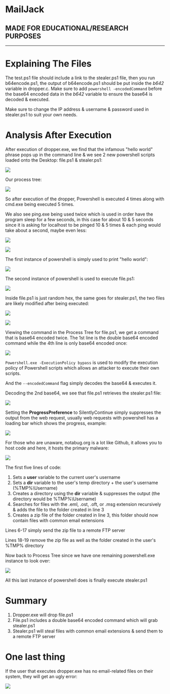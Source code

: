 # MailJack
## MADE FOR EDUCATIONAL/RESEARCH PURPOSES
***

# Explaining The Files

The test.ps1 file should include a link to the stealer.ps1 file, then you run b64encode.ps1, the output of b64encode.ps1 should be put inside the *b642* variable in dropper.c. Make sure to add `powershell -encodedCommand` before the base64 encoded data in the *b642* variable to ensure the base64 is decoded & executed.

Make sure to change the IP address & username & password used in stealer.ps1 to suit your own needs.

# Analysis After Execution

After execution of dropper.exe, we find that the infamous "hello world" phrase pops up in the command line & we see 2 new powershell scripts loaded onto the Desktop: file.ps1 & stealer.ps1:

![](/imgs/img3.png) 

Our process tree:

![](/imgs/img4.png)

So after execution of the dropper, Powershell is executed 4 times along with cmd.exe being executed 5 times.

We also see ping.exe being used twice which is used in order have the program sleep for a few seconds, in this case for about 10 & 5 seconds since it is asking for localhost to be pinged 10 & 5 times & each ping would take about a second, maybe even less:

![](/imgs/img5.png)

![](/imgs/img6.png)

The first instance of powershell is simply used to print "hello world":

![](/imgs/img7.png)

The second instance of powershell is used to execute file.ps1:

![](/imgs/img8.png)

Inside file.ps1 is just random hex, the same goes for stealer.ps1, the two files are likely modified after being executed:

![](/imgs/img9.png)

![](/imgs/img10.png)

Viewing the command in the Process Tree for file.ps1, we get a command that is base64 encoded twice. The 1st line is the double base64 encoded command while the 4th line is only base64 encoded once:

![](/imgs/img11.png)


`Powershell.exe -ExecutionPolicy bypass` is used to modify the execution policy of Powershell scripts which allows an attacker to execute their own scripts.

And the `--encodedCommand` flag simply decodes the base64 & executes it.

Decoding the 2nd base64, we see that file.ps1 retrieves the stealer.ps1 file:

![](/imgs/img12.png)

Setting the **ProgressPreference** to SilentlyContinue simply suppresses the output from the web request, usually web requests with powershell has a loading bar which shows the progress, example:

![](https://i2.wp.com/fredrikwall.se/wp-content/uploads/2020/01/image-14.png?resize=768%2C374&ssl=1)

For those who are unaware, notabug.org is a lot like Github, it allows you to host code and here, it hosts the primary malware:

![](/imgs/img13.png)

The first five lines of code:

1. Sets a **user** variable to the current user's username
2. Sets a **dir** variable to the user's temp directory + the user's username (%TMP%\Username)
3. Creates a directory using the **dir** variable & suppresses the output (the directory would be %TMP%\Username)
4. Searches for files with the .eml, .ost, .oft, or .msg extension recursively & adds the file to the folder created in line 3
5. Creates a zip file of the folder created in line 3, this folder should now contain files with common email extensions

Lines 6-17 simply send the zip file to a remote FTP server

Lines 18-19 remove the zip file as well as the folder created in the user's %TMP% directory

Now back to Process Tree since we have one remaining powershell.exe instance to look over:

![](/imgs/img14.png)

All this last instance of powershell does is finally execute stealer.ps1

# Summary

1. Dropper.exe will drop file.ps1 
2. File.ps1 includes a double base64 encoded command which will grab stealer.ps1
2. Stealer.ps1 will steal files with common email extensions & send them to a remote FTP server

# One last thing

If the user that executes dropper.exe has no email-related files on their system, they will get an ugly error:

![](/imgs/img15.png)
